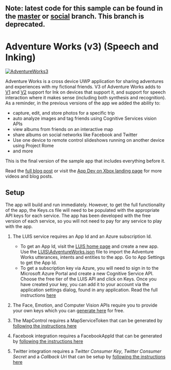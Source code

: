 ## **Note:** latest code for this sample can be found in the [master](https://github.com/Microsoft/uwp-experiences) or [social](https://github.com/Microsoft/uwp-experiences/tree/social/apps/social) branch. This branch is deprecated.

# Adventure Works (v3) (Speech and Inking)

[![AdventureWorks3](http://i.imgur.com/Og1bw7e.jpg)](https://www.youtube.com/watch?v=Ckaw53kLp8Y)

Adventure Works is a cross device UWP application for sharing adventures and experiences with my fictional friends. V3 of Adventure Works adds to [V1](https://github.com/Microsoft/AppDevXbox/tree/AdventureWorks_v1_camera_app) and [V2](https://github.com/Microsoft/AppDevXbox/tree/AdventureWorks_v2_rome_maps_social) support for Ink on devices that support it, and support for speech interaction where it makes sense (including both synthesis and recognition). 
As a reminder, in the previous versions of the app we added the ability to:
* capture, edit, and store photos for a specific trip
* auto analyze images and tag friends using Cognitive Services vision APIs
* view albums from friends on an interactive map
* share albums on social networks like Facebook and Twitter
* Use one device to remote control slideshows running on another device using Project Rome
* and more

This is the final version of the sample app that includes everything before it.

Read the [full blog post](https://blogs.windows.com/buildingapps/2016/11/04/getting-personal-speech-and-inking-app-dev-on-xbox-series) or visit the [App Dev on Xbox landing page](http://aka.ms/xboxappdev) for more videos and blog posts.

## Setup
The app will build and run immediately. However, to get the full functionality of the app, the Keys.cs file will need to be populated with the appropriate API keys for each service. The app has been developed with the free version of each service, so you will not need to pay for any service to play with the app.

1. The LUIS service requires an App Id and an Azure subscription Id. 
    * To get an App Id, visit the [LUIS home page](https://www.luis.ai) and create a new app. Use the [LUIS\AdventureWorks.json](https://github.com/Microsoft/AppDevXbox/tree/AdventureWorks_v3_speech_ink/Adventure%20Works/LUIS) file to import the Adventure Works utterances, intents and entities to the app. Go to App Settings to get the App Id.
    * To get a subscription key via Azure, you will need to sign in to the Microsoft Azure Portal and create a new Cognitive Service API. Choose the free tier of the LUIS API and click on Keys. Once you have created your key, you can add it to your account via the application settings dialog, found in any application.  Read the full instructions [here](https://www.luis.ai/Help#CreatingKeys)

2. The Face, Emotion, and Computer Vision APIs require you to provide your own keys which you can [generate here](https://www.microsoft.com/cognitive-services/en-us/subscriptions) for free. 

3. The MapControl requires a MapServiceToken that can be generated by [following the instructions here](https://msdn.microsoft.com/en-us/windows/uwp/maps-and-location/authentication-key)

4. Facebook integration requires a FacebookAppId that can be generated by [following the instructions here](http://uwpcommunitytoolkit.readthedocs.io/en/master/services/Facebook/)

5. Twitter integration requires a *Twitter Consumer Key*, *Twitter Consumer Secret* and a *Callback Uri* that can be setup by [following the instructions here](http://uwpcommunitytoolkit.readthedocs.io/en/master/services/Twitter/)

